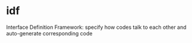 # idf
Interface Definition Framework: specify how codes talk to each other and auto-generate corresponding code
